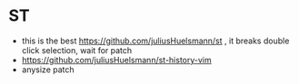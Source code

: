 # ST
- this is the best https://github.com/juliusHuelsmann/st , it breaks double click selection,
    wait for patch
- https://github.com/juliusHuelsmann/st-history-vim
- anysize patch
